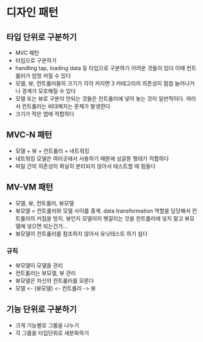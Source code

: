 # 디자인 패턴

## 타입 단위로 구분하기
- MVC 패턴
- 타입으로 구분하기
- handling tap, loading data 등 타입으로 구분하기 어려운 것들이 있다 이때 컨트롤러가 엄청 커질 수 있다
- 모델, 뷰, 컨트롤러들의 크기가 각각 커지면 3 카테고리의 의존성이 점점 늘어나거나 경계가 모호해질 수 있다
- 모델 또는 뷰로 구분이 안되는 것들은 컨트롤러에 넣어 놓는 것이 일반적이다. 따라서 컨트롤러는 비대해지는 문제가 발생한다
- 크기가 작은 앱에 적합하다

## MVC-N 패턴
- 모델 + 뷰 + 컨트롤러 + 네트워킹
- 네트워킹 모델은 여러곳에서 사용하기 때문에 싱글톤 형태가 적합하다
- 파일 간의 의존성이 확실히 분리되지 않아서 테스트할 때 힘들다

## MV-VM 패턴
- 모델, 뷰, 컨트롤러, 뷰모델
- 뷰모델 = 컨트롤러와 모델 사이를 중계. data transformation 역할을 담당해서 컨트롤러의 커짐을 방지. 뷰인지 모델이지 헷갈리는 것을 컨트롤러에 넣지 말고 뷰모델에 넣으면 되는건가...
- 뷰모델이 컨트롤러를 참조하지 않아서 유닛테스트 하기 쉽다

### 규칙
- 뷰모델이 모델을 관리
- 컨트롤러는 뷰모델, 뷰 관리
- 뷰모델은 자신의 컨트롤러를 모른다
- 모델 <- (뷰모델) <- 컨트롤러 -> 뷰

## 기능 단위로 구분하기
- 크게 기능별로 그룹을 나누기
- 각 그룹을 타입단위로 세분화하기

